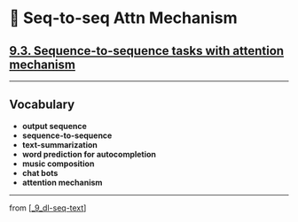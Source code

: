# 🧬 Seq-to-seq Attn Mechanism

## [**9.3.** Sequence-to-sequence tasks with attention mechanism](https://livebook.manning.com/book/deep-learning-with-javascript/chapter-9/177)

---

## **Vocabulary**

- **output sequence**
- **sequence-to-sequence**
- **text-summarization**
- **word prediction for autocompletion**
- **music composition**
- **chat bots**
- **attention mechanism**

---
from [[_9_dl-seq-text]]

[//begin]: # "Autogenerated link references for markdown compatibility"
[_9_dl-seq-text]: ../_9_dl-seq-text.md "🧬 DL for Seq Text"
[//end]: # "Autogenerated link references"
